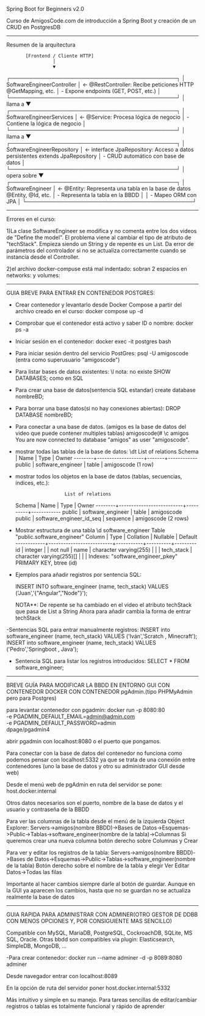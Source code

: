 Spring Boot for Beginners v2.0

Curso de AmigosCode.com de introducción a Spring Boot y creación de un CRUD en PostgresDB

_____________________________________________________________________________________________________________________________
Resumen de la arquitectura

           [Frontend / Cliente HTTP]
                     │
                     ▼
┌────────────────────────────────────────────┐
│         SoftwareEngineerController         │  ← @RestController: Recibe peticiones HTTP	@GetMapping, etc.
│ - Expone endpoints (GET, POST, etc.)       │
└────────────────────────────────────────────┘
                      │ llama a
                      ▼
┌────────────────────────────────────────────┐
│         SoftwareEngineerServices           │  ← @Service: Procesa lógica de negocio
│ - Contiene la lógica de negocio            │
└────────────────────────────────────────────┘
                      │ llama a
                      ▼
┌────────────────────────────────────────────┐
│       SoftwareEngineerRepository           │  ← interface JpaRepository: Acceso a datos persistentes	extends JpaRepository
│ - CRUD automático con base de datos        │
└────────────────────────────────────────────┘
                     │ opera sobre
                     ▼
┌────────────────────────────────────────────┐
│            SoftwareEngineer                │  ← @Entity: Representa una tabla en la base de datos	@Entity, @Id, etc.
│ - Representa la tabla en la BBDD           │
│ - Mapeo ORM con JPA                        │
└────────────────────────────────────────────┘


_____________________________________________________________________________________________________________________________

Errores en el curso:

1)La clase SoftwareEngineer se modifica y no comenta entre los dos videos de "Define the model". El problema viene al cambiar 
el tipo de atributo de "techStack". Empieza siendo un String y de repente es un List<SofwareEngineer>. Da error de parámetros 
del controlador si no se actualiza correctamente cuando se instancia desde el Controller. 

2)el archivo docker-compuse está mal indentado: sobran 2 espacios en networks: y volumes:

_____________________________________________________________________________________________________________________________

GUIA BREVE PARA ENTRAR EN CONTENEDOR POSTGRES:
- Crear contenedor y levantarlo desde Docker Compose a partir del archivo creado en el curso:
	docker compose up -d

- Comprobar que el contenedor está activo y saber ID o nombre:
	docker ps -a

- Iniciar sesión en el contenedor:
	docker exec -it postgres bash

- Para iniciar sesión dentro del servicio PostGres:
	psql -U amigoscode (entra como superusuario "amigoscode")

- Para listar bases de datos existentes:
	\l
	nota: no existe SHOW DATABASES; como en SQL
	
- Para crear una base de datos(sentencia SQL estandar)
	create database nombreBD;
	
- Para borrar una base datos(si no hay conexiones abiertas):
	DROP DATABASE nombreBD;

- Para conectar a una base de datos. (amigos es la base de datos del video que puede contener multiples tablas)
	amigoscode(# \c amigos
	You are now connected to database "amigos" as user "amigoscode".

- mostrar todas las tablas de la base de datos:
	\dt
						List of relations
 	Schema |       Name        | Type  |   Owner
	--------+-------------------+-------+------------
 	public | software_engineer | table | amigoscode
	(1 row)
- mostrar todos los objetos en la base de datos (tablas, secuencias, índices, etc.):

                    	List of relations
 	Schema |           Name           |   Type   |   Owner
	--------+--------------------------+----------+------------
 	public | software_engineer        | table    | amigoscode
 	public | software_engineer_id_seq | sequence | amigoscode
	(2 rows)




- Mostrar estructura de una tabla
	\d software_engineer
                    	Table "public.software_engineer"
   	  Column   |           Type           | Collation | Nullable | Default
		------------+--------------------------+-----------+----------+---------
 	id         | integer                  |           | not null |
 	name       | character varying(255)   |           |          |
 	tech_stack | character varying(255)[] |           |          |
  Indexes:
    "software_engineer_pkey" PRIMARY KEY, btree (id)
    
- Ejemplos para añadir registros por sentencia SQL:
    
    INSERT INTO software_engineer (name, tech_stack) VALUES ('Juan','{"Angular","Node"}');
    
    NOTA**: De repente se ha cambiado en el video el atributo techStack que pasa de List<String> a String
    Ahora para añadir cambia la forma de entrar techStack
    
-Sentencias SQL para entrar manualmente registros:
    INSERT into software_engineer (name, tech_stack) VALUES ('Iván','Scratch , Minecraft');
    INSERT into software_engineer (name, tech_stack) VALUES ('Pedro','Springboot , Java');
    
 - Sentencia SQL para listar los registros introducidos:
    SELECT * FROM software_engineer;

_____________________________________________________________________________________________________________________________    

BREVE GUÍA PARA MODIFICAR LA BBDD EN ENTORNO GUI CON CONTENEDOR DOCKER CON CONTENEDOR pgAdmin.(tipo PHPMyAdmin pero para Postgres)

para levantar contenedor con pgadmin:
docker run -p 8080:80 \
  -e PGADMIN_DEFAULT_EMAIL=admin@admin.com \
  -e PGADMIN_DEFAULT_PASSWORD=admin \
  dpage/pgadmin4

abrir pgadmin con localhost:8080 o el puerto que pongamos.

Para conectar con la base de datos del contenedor no funciona como podemos pensar con localhost:5332 ya que se trata de una conexión entre contenedores
(uno la base de datos y otro su administrador GUI desde web)

Desde el menú web de pgAdmin en ruta del servidor se pone:
host.docker.internal

Otros datos necesarios son el puerto, nombre de la base de datos y el usuario y contraseña de la BBDD

Para ver las columnas de la tabla desde el menú de la izquierda Object Explorer:
Servers->amigos(nombre BBDD)->Bases de Datos->Esquemas->Public->Tablas->software_engineer(nombre de la tabla)->Columnas
Si queremos crear una nueva columna botón derecho sobre Columnas y Crear     


Para ver y editar los registros de la tabla:
Servers->amigos(nombre BBDD)->Bases de Datos->Esquemas->Public->Tablas->software_engineer(nombre de la tabla)
Botón derecho sobre el nombre de la tabla y elegir Ver Editar Datos->Todas las filas

Importante al hacer cambios siempre darle al botón de guardar. Aunque en la GUI ya aparecen los cambios, hasta que no se guardan no se actualiza realmente la base de datos

_____________________________________________________________________________________________________________________________

GUIA RAPIDA PARA ADMINISTRAR CON ADMINER(OTRO GESTOR DE DDBB CON MENOS OPCIONES Y, POR CONSIGUIENTE MAS SENCILLO)

Compatible con MySQL, MariaDB, PostgreSQL, CockroachDB, SQLite, MS SQL, Oracle. 
Otras bbdd son compatibles via plugin: Elasticsearch, SimpleDB, MongoDB, ...

-Para crear contenedor:
docker run --name adminer -d -p 8089:8080 adminer

Desde navegador entrar con localhost:8089

En la opción de ruta del servidor poner 
host.docker.internal:5332

Más intuitivo y simple en su manejo. Para tareas sencillas de editar/cambiar registros o tablas es totalmente funcional y rápido de aprender


